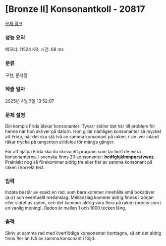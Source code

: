 # [Bronze II] Konsonantkoll - 20817 

[문제 링크](https://www.acmicpc.net/problem/20817) 

### 성능 요약

메모리: 11524 KB, 시간: 68 ms

### 분류

구현, 문자열

### 제출 일자

2025년 4월 7일 13:52:07

### 문제 설명

<p>Din kompis Frida älskar konsonanter! Tyvärr ställer det här till problem för henne när hon skriver på datorn. Hon gillar nämligen konsonanter så mycket att Frida, när det ska stå två av samma konsonant på raken, i sin iver ibland råkar trycka på tangenten allldeles för många gånger.</p>

<p>För att hjälpa Frida ska du skriva ett program som tar bort de extra konsonanterna. I svenska finns 20 konsonanter: <strong>bcdfghjklmnpqrstvwxz</strong>. Praktiskt nog så förekommer aldrig tre eller fler av samma konsonant på raken i korrekt text.</p>

### 입력 

 <p>Indata består av exakt en rad, som bara kommer innehålla små bokstäver (a-z) och eventuellt mellanslag. Mellanslag kommer aldrig finnas i början eller slutet av raden, och det kommer aldrig vara flera på raken (precis som i en vanlig mening). Raden är mellan 1 och 1000 tecken lång.</p>

### 출력 

 <p>Skriv ut samma rad med överflödiga konsonanter borttagna, så att det aldrig finns fler än två av samma konsonant i följd.</p>

